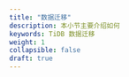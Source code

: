 ```yaml
---
title: "数据迁移"
description: 本小节主要介绍如何
keywords: TiDB 数据迁移
weight: 1
collapsible: false
draft: true
---
```







